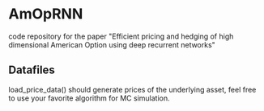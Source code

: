 # AmOpRNN
code repository for the paper "Efficient pricing and hedging of high dimensional American Option using deep recurrent networks"

## Datafiles
load_price_data() should generate prices of the underlying asset, feel free to use your favorite algorithm for MC simulation.
